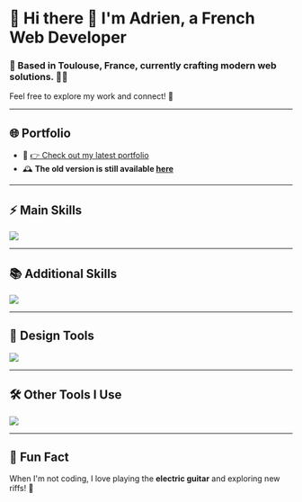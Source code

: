 # 🌟 Hi there 👋 I'm **Adrien**, a French Web Developer

### 📍 Based in **Toulouse, France**, currently crafting modern web solutions. 👨‍💻  
Feel free to explore my work and connect! 🚀  

---

## 🌐 **Portfolio**

- 🎨 [👉 Check out my latest portfolio](https://blenkdev.fr)  
- 🕰️ **The old version is still available [here](https://adrienthevon.fr)**  

---

## ⚡ **Main Skills**

<a href="https://skillicons.dev">
  <img src="https://skillicons.dev/icons?i=ts,nextjs,nuxt,scss,tailwind,threejs,nodejs,laravel,postgres,docker" />
</a>

---

## 📚 **Additional Skills**

<a href="https://skillicons.dev">
  <img src="https://skillicons.dev/icons?i=nest,py,django,firebase" />
</a>

---

## 🎨 **Design Tools**

<a href="https://skillicons.dev">
  <img src="https://skillicons.dev/icons?i=figma,xd,ai,ps" />
</a>

---

## 🛠️ **Other Tools I Use**

<a href="https://skillicons.dev">
  <img src="https://skillicons.dev/icons?i=git,github,gitlab,vercel,aws,postman,discord,instagram,linkedin" />
</a>

---

## 🎸 Fun Fact  

When I'm not coding, I love playing the **electric guitar** and exploring new riffs! 🎵
